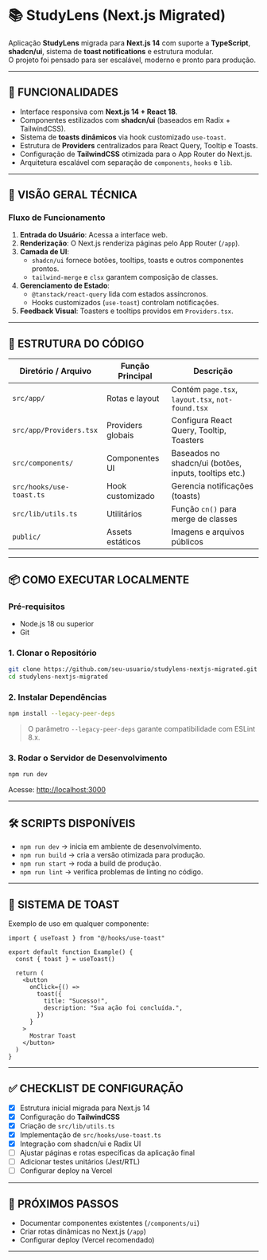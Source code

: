 
# 📚 StudyLens (Next.js Migrated)

Aplicação **StudyLens** migrada para **Next.js 14** com suporte a **TypeScript**, **shadcn/ui**, sistema de **toast notifications** e estrutura modular.  
O projeto foi pensado para ser escalável, moderno e pronto para produção.

---

## 📌 FUNCIONALIDADES

- Interface responsiva com **Next.js 14 + React 18**.
- Componentes estilizados com **shadcn/ui** (baseados em Radix + TailwindCSS).
- Sistema de **toasts dinâmicos** via hook customizado `use-toast`.
- Estrutura de **Providers** centralizados para React Query, Tooltip e Toasts.
- Configuração de **TailwindCSS** otimizada para o App Router do Next.js.
- Arquitetura escalável com separação de `components`, `hooks` e `lib`.

---

## 🧠 VISÃO GERAL TÉCNICA

### Fluxo de Funcionamento

1. **Entrada do Usuário**: Acessa a interface web.
2. **Renderização**: O Next.js renderiza páginas pelo App Router (`/app`).
3. **Camada de UI**:
   - `shadcn/ui` fornece botões, tooltips, toasts e outros componentes prontos.
   - `tailwind-merge` e `clsx` garantem composição de classes.
4. **Gerenciamento de Estado**:
   - `@tanstack/react-query` lida com estados assíncronos.
   - Hooks customizados (`use-toast`) controlam notificações.
5. **Feedback Visual**: Toasters e tooltips providos em `Providers.tsx`.

---

## 📁 ESTRUTURA DO CÓDIGO

| Diretório / Arquivo   | Função Principal | Descrição |
|------------------------|------------------|-----------|
| `src/app/`            | Rotas e layout   | Contém `page.tsx`, `layout.tsx`, `not-found.tsx` |
| `src/app/Providers.tsx` | Providers globais | Configura React Query, Tooltip, Toasters |
| `src/components/`     | Componentes UI   | Baseados no shadcn/ui (botões, inputs, tooltips etc.) |
| `src/hooks/use-toast.ts` | Hook customizado | Gerencia notificações (toasts) |
| `src/lib/utils.ts`    | Utilitários      | Função `cn()` para merge de classes |
| `public/`             | Assets estáticos | Imagens e arquivos públicos |

---

## 📦 COMO EXECUTAR LOCALMENTE

### Pré-requisitos

- Node.js 18 ou superior
- Git

### 1. Clonar o Repositório

```bash
git clone https://github.com/seu-usuario/studylens-nextjs-migrated.git
cd studylens-nextjs-migrated
```

### 2. Instalar Dependências

```bash
npm install --legacy-peer-deps
```

> O parâmetro `--legacy-peer-deps` garante compatibilidade com ESLint 8.x.

### 3. Rodar o Servidor de Desenvolvimento

```bash
npm run dev
```

Acesse: [http://localhost:3000](http://localhost:3000)

---

## 🛠 SCRIPTS DISPONÍVEIS

- `npm run dev` → inicia em ambiente de desenvolvimento.
- `npm run build` → cria a versão otimizada para produção.
- `npm run start` → roda a build de produção.
- `npm run lint` → verifica problemas de linting no código.

---

## 🔔 SISTEMA DE TOAST

Exemplo de uso em qualquer componente:

```tsx
import { useToast } from "@/hooks/use-toast"

export default function Example() {
  const { toast } = useToast()

  return (
    <button
      onClick={() =>
        toast({
          title: "Sucesso!",
          description: "Sua ação foi concluída.",
        })
      }
    >
      Mostrar Toast
    </button>
  )
}
```

---

## ✅ CHECKLIST DE CONFIGURAÇÃO

- [x] Estrutura inicial migrada para Next.js 14  
- [x] Configuração do **TailwindCSS**  
- [x] Criação de `src/lib/utils.ts`  
- [x] Implementação de `src/hooks/use-toast.ts`  
- [x] Integração com shadcn/ui e Radix UI  
- [ ] Ajustar páginas e rotas específicas da aplicação final  
- [ ] Adicionar testes unitários (Jest/RTL)  
- [ ] Configurar deploy na Vercel  

---

## 📌 PRÓXIMOS PASSOS

- Documentar componentes existentes (`/components/ui`)  
- Criar rotas dinâmicas no Next.js (`/app`)  
- Configurar deploy (Vercel recomendado)  

---

